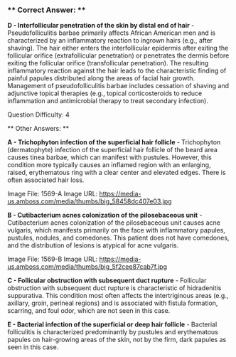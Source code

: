 ### ** Correct Answer: **

**D - Interfollicular penetration of the skin by distal end of hair** - Pseudofolliculitis barbae primarily affects African American men and is characterized by an inflammatory reaction to ingrown hairs (e.g., after shaving). The hair either enters the interfollicular epidermis after exiting the follicular orifice (extrafollicular penetration) or penetrates the dermis before exiting the follicular orifice (transfollicular penetration). The resulting inflammatory reaction against the hair leads to the characteristic finding of painful papules distributed along the areas of facial hair growth. Management of pseudofolliculitis barbae includes cessation of shaving and adjunctive topical therapies (e.g., topical corticosteroids to reduce inflammation and antimicrobial therapy to treat secondary infection).

Question Difficulty: 4

** Other Answers: **

**A - Trichophyton infection of the superficial hair follicle** - Trichophyton (dermatophyte) infection of the superficial hair follicle of the beard area causes tinea barbae, which can manifest with pustules. However, this condition more typically causes an inflamed region with an enlarging, raised, erythematous ring with a clear center and elevated edges. There is often associated hair loss.

Image File: 1569-A
Image URL: https://media-us.amboss.com/media/thumbs/big_58458dc407e03.jpg

**B - Cutibacterium acnes colonization of the pilosebaceous unit** - Cutibacterium acnes colonization of the pilosebaceous unit causes acne vulgaris, which manifests primarily on the face with inflammatory papules, pustules, nodules, and comedones. This patient does not have comedones, and the distribution of lesions is atypical for acne vulgaris.

Image File: 1569-B
Image URL: https://media-us.amboss.com/media/thumbs/big_5f2cee87cab7f.jpg

**C - Follicular obstruction with subsequent duct rupture** - Follicular obstruction with subsequent duct rupture is characteristic of hidradenitis suppurativa. This condition most often affects the intertriginous areas (e.g., axillary, groin, perineal regions) and is associated with fistula formation, scarring, and foul odor, which are not seen in this case.

**E - Bacterial infection of the superficial or deep hair follicle** - Bacterial folliculitis is characterized predominantly by pustules and erythematous papules on hair-growing areas of the skin, not by the firm, dark papules as seen in this case.

